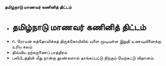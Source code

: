 **தமிழ்நாடு மாணவர் கணினித் திட்டம்**
- # தமிழ்நாடு மாணவர் கணினித் திட்டம்
- n. ரோமன் கத்தோலிக்கத் திருக்கோயிலில் வளை மூடியுள்ள இறுதி உணவுவினைக்கு உரிய கலம்
- திவ்விய நற்கருணைப் பாத்திரம்
- பலிபீடத்தின் மீது நான்கு தூண்களால் தாங்கப்பட்டு நிற்கும் மேற்கட்டு விதானம்.

